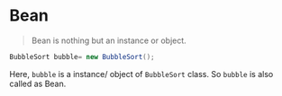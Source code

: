 # Bean
>Bean is nothing but an instance or object.

```java
BubbleSort bubble= new BubbleSort();
```
Here, `bubble` is a instance/ object of `BubbleSort` class. So `bubble` is also called as Bean.